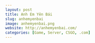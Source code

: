 ```yaml
---
layout: post
title: Anh Em Yên Bái
slug: anhemyenbai
image: anhemyenbai.png
website: http://anhemyenbai.com/
categories: [Game, Server, CSGO, .com]
---
```

